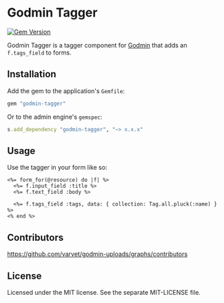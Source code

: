 # Godmin Tagger

[![Gem Version](http://img.shields.io/gem/v/godmin-tagger.svg)](https://rubygems.org/gems/godmin-tagger)

Godmin Tagger is a tagger component for [Godmin](https://github.com/varvet/godmin) that adds an `f.tags_field` to forms.

## Installation

Add the gem to the application's `Gemfile`:
```ruby
gem "godmin-tagger"
```

Or to the admin engine's `gemspec`:
```ruby
s.add_dependency "godmin-tagger", "~> x.x.x"
```

## Usage

Use the tagger in your form like so:

```erb
<%= form_for(@resource) do |f| %>
  <%= f.input_field :title %>
  <%= f.text_field :body %>

  <%= f.tags_field :tags, data: { collection: Tag.all.pluck(:name) } %>
<% end %>
```

## Contributors

https://github.com/varvet/godmin-uploads/graphs/contributors

## License

Licensed under the MIT license. See the separate MIT-LICENSE file.

